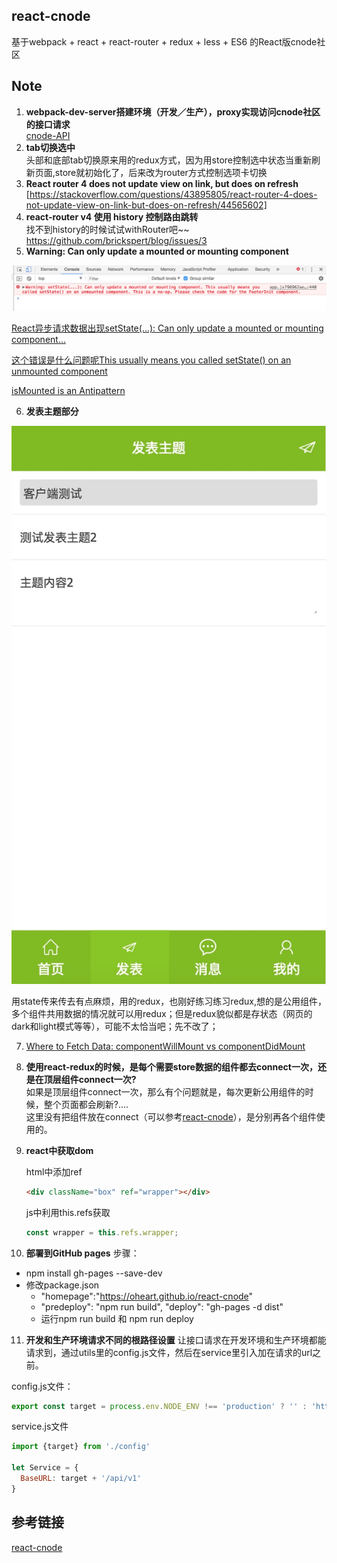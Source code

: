 ## react-cnode
基于webpack + react + react-router + redux + less + ES6 的React版cnode社区
## Note  
1. **webpack-dev-server搭建环境（开发／生产），proxy实现访问cnode社区的接口请求**      
[cnode-API](https://cnodejs.org/api)
2. **tab切换选中**   
头部和底部tab切换原来用的redux方式，因为用store控制选中状态当重新刷新页面,store就初始化了，后来改为router方式控制选项卡切换
3. **React router 4 does not update view on link, but does on refresh**    [https://stackoverflow.com/questions/43895805/react-router-4-does-not-update-view-on-link-but-does-on-refresh/44565602]
4. **react-router v4 使用 history 控制路由跳转**  
找不到history的时候试试withRouter吧~~  
https://github.com/brickspert/blog/issues/3
5. **Warning: Can only update a mounted or mounting component**

![waring1](src/static/img/waring01.png) 

[React异步请求数据出现setState(...): Can only update a mounted or mounting component...](https://www.jianshu.com/p/a9d1f5aa719a )  

[这个错误是什么问题呢This usually means you called setState() on an unmounted component](http://react-china.org/t/this-usually-means-you-called-setstate-on-an-unmounted-component/7397/12)  

[isMounted is an Antipattern
](https://doc.react-china.org/blog/2015/12/16/ismounted-antipattern.html)

6. **发表主题部分**  

![发表主题](src/static/img/create_topic.png)

用state传来传去有点麻烦，用的redux，也刚好练习练习redux,想的是公用组件，多个组件共用数据的情况就可以用redux；但是redux貌似都是存状态（网页的dark和light模式等等），可能不太恰当吧；先不改了；

7. [Where to Fetch Data: componentWillMount vs componentDidMount](https://daveceddia.com/where-fetch-data-componentwillmount-vs-componentdidmount/)

8. **使用react-redux的时候，是每个需要store数据的组件都去connect一次，还是在顶层组件connect一次?**  
如果是顶层组件connect一次，那么有个问题就是，每次更新公用组件的时候，整个页面都会刷新?....  
这里没有把组件放在connect（可以参考[react-cnode](https://github.com/lzxb/react-cnode)），是分别再各个组件使用的。  

9. **react中获取dom**

    html中添加ref
    ```html
    <div className="box" ref="wrapper"></div>
    ```
    js中利用this.refs获取
    ```js
    const wrapper = this.refs.wrapper;
    ```

10. **部署到GitHub pages**
步骤：
-  npm install gh-pages --save-dev
- 修改package.json
    -   "homepage":"https://oheart.github.io/react-cnode"
    -   "predeploy": "npm run build",
        "deploy": "gh-pages -d dist"
    - 运行npm run build 和 npm run deploy

11. **开发和生产环境请求不同的根路径设置**
让接口请求在开发环境和生产环境都能请求到，通过utils里的config.js文件，然后在service里引入加在请求的url之前。 

config.js文件：
```js
export const target = process.env.NODE_ENV !== 'production' ? '' : 'https://cnodejs.org'; //目标网站
```
service.js文件
```js
import {target} from './config'

let Service = {
  BaseURL: target + '/api/v1'
}
```





## 参考链接
[react-cnode](https://github.com/lzxb/react-cnode)

